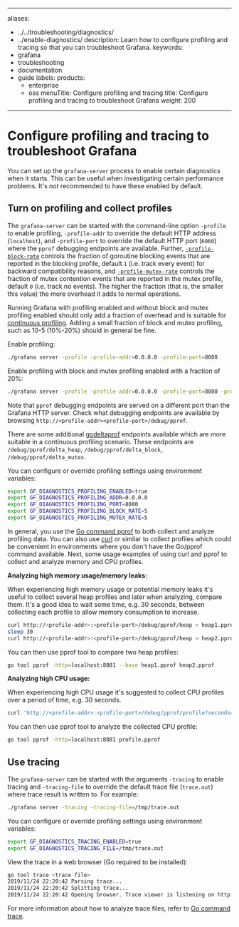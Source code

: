 -----

aliases:

- ../../troubleshooting/diagnostics/
- ../enable-diagnostics/
  description: Learn how to configure profiling and tracing so that you can troubleshoot Grafana.
  keywords:
- grafana
- troubleshooting
- documentation
- guide
  labels:
  products:
  - enterprise
  - oss
    menuTitle: Configure profiling and tracing
    title: Configure profiling and tracing to troubleshoot Grafana
    weight: 200

-----

# Configure profiling and tracing to troubleshoot Grafana

You can set up the `grafana-server` process to enable certain diagnostics when it starts. This can be useful
when investigating certain performance problems. It's *not* recommended to have these enabled by default.

## Turn on profiling and collect profiles

The `grafana-server` can be started with the command-line option `-profile` to enable profiling, `-profile-addr` to override the default HTTP address (`localhost`), and
`-profile-port` to override the default HTTP port (`6060`) where the `pprof` debugging endpoints are available. Further, [`-profile-block-rate`](https://pkg.go.dev/runtime#SetBlockProfileRate) controls the fraction of goroutine blocking events that are reported in the blocking profile, default `1` (i.e. track every event) for backward compatibility reasons, and [`-profile-mutex-rate`](https://pkg.go.dev/runtime#SetMutexProfileFraction) controls the fraction of mutex contention events that are reported in the mutex profile, default `0` (i.e. track no events). The higher the fraction (that is, the smaller this value) the more overhead it adds to normal operations.

Running Grafana with profiling enabled and without block and mutex profiling enabled should only add a fraction of overhead and is suitable for [continuous profiling](https://grafana.com/oss/pyroscope/). Adding a small fraction of block and mutex profiling, such as 10-5 (10%-20%) should in general be fine.

Enable profiling:

``` bash
./grafana server -profile -profile-addr=0.0.0.0 -profile-port=8080
```

Enable profiling with block and mutex profiling enabled with a fraction of 20%:

``` bash
./grafana server -profile -profile-addr=0.0.0.0 -profile-port=8080 -profile-block-rate=5 -profile-mutex-rate=5
```

Note that `pprof` debugging endpoints are served on a different port than the Grafana HTTP server. Check what debugging endpoints are available by browsing `http://<profile-addr><profile-port>/debug/pprof`.

There are some additional [godeltaprof](https://github.com/grafana/pyroscope-go/tree/main/godeltaprof) endpoints available which are more suitable in a continuous profiling scenario. These endpoints are `/debug/pprof/delta_heap`, `/debug/pprof/delta_block`, `/debug/pprof/delta_mutex`.

You can configure or override profiling settings using environment variables:

``` bash
export GF_DIAGNOSTICS_PROFILING_ENABLED=true
export GF_DIAGNOSTICS_PROFILING_ADDR=0.0.0.0
export GF_DIAGNOSTICS_PROFILING_PORT=8080
export GF_DIAGNOSTICS_PROFILING_BLOCK_RATE=5
export GF_DIAGNOSTICS_PROFILING_MUTEX_RATE=5
```

In general, you use the [Go command pprof](https://golang.org/cmd/pprof/) to both collect and analyze profiling data. You can also use [curl](https://curl.se/) or similar to collect profiles which could be convenient in environments where you don't have the Go/pprof command available. Next, some usage examples of using curl and pprof to collect and analyze memory and CPU profiles.

**Analyzing high memory usage/memory leaks:**

When experiencing high memory usage or potential memory leaks it's useful to collect several heap profiles and later when analyzing, compare them. It's a good idea to wait some time, e.g. 30 seconds, between collecting each profile to allow memory consumption to increase.

``` bash
curl http://<profile-addr>:<profile-port>/debug/pprof/heap > heap1.pprof
sleep 30
curl http://<profile-addr>:<profile-port>/debug/pprof/heap > heap2.pprof
```

You can then use pprof tool to compare two heap profiles:

``` bash
go tool pprof -http=localhost:8081 --base heap1.pprof heap2.pprof
```

**Analyzing high CPU usage:**

When experiencing high CPU usage it's suggested to collect CPU profiles over a period of time, e.g. 30 seconds.

``` bash
curl 'http://<profile-addr>:<profile-port>/debug/pprof/profile?seconds=30' > profile.pprof
```

You can then use pprof tool to analyze the collected CPU profile:

``` bash
go tool pprof -http=localhost:8081 profile.pprof
```

## Use tracing

The `grafana-server` can be started with the arguments `-tracing` to enable tracing and `-tracing-file` to override the default trace file (`trace.out`) where trace result is written to. For example:

``` bash
./grafana server -tracing -tracing-file=/tmp/trace.out
```

You can configure or override profiling settings using environment variables:

``` bash
export GF_DIAGNOSTICS_TRACING_ENABLED=true
export GF_DIAGNOSTICS_TRACING_FILE=/tmp/trace.out
```

View the trace in a web browser (Go required to be installed):

``` bash
go tool trace <trace file>
2019/11/24 22:20:42 Parsing trace...
2019/11/24 22:20:42 Splitting trace...
2019/11/24 22:20:42 Opening browser. Trace viewer is listening on http://127.0.0.1:39735
```

For more information about how to analyze trace files, refer to [Go command trace](https://golang.org/cmd/trace/).
